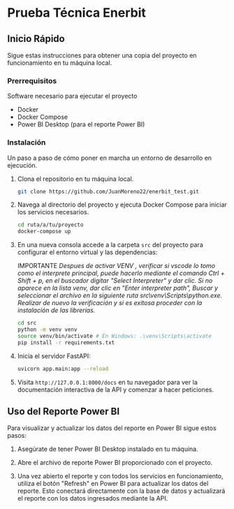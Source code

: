 # Prueba Técnica Enerbit

## Inicio Rápido

Sigue estas instrucciones para obtener una copia del proyecto en funcionamiento en tu máquina local.

### Prerrequisitos

Software necesario para ejecutar el proyecto

- Docker
- Docker Compose
- Power BI Desktop (para el reporte Power BI)

### Instalación

Un paso a paso de cómo poner en marcha un entorno de desarrollo en ejecución.

1. Clona el repositorio en tu máquina local.
   ```bash
   git clone https://github.com/JuanMoreno22/enerbit_test.git
   ```

2. Navega al directorio del proyecto y ejecuta Docker Compose para iniciar los servicios necesarios.
   ```bash
   cd ruta/a/tu/proyecto
   docker-compose up
   ```

3. En una nueva consola accede a la carpeta `src` del proyecto para configurar el entorno virtual y las dependencias:

    IMPORTANTE
 *Despues de activar VENV , verificar si vscode lo tomo como el interprete principal, puede hacerlo mediante el 	comando Ctrl + Shift + p, en el buscador digitar "Select Interpreter" y dar clic. Si no aparece en la lista venv, dar clic en  "Enter interpreter path", Buscar y seleccionar el archivo en la siguiente ruta src\venv\Scripts\python.exe.
Realizar de nuevo la verificación y si es exitosa proceder con la instalación de las librerías.*

   ```bash
   cd src
   python -m venv venv
   source venv/bin/activate # En Windows: .\venv\Scripts\activate
   pip install -r requirements.txt
   ```

4. Inicia el servidor FastAPI:
   ```bash
   uvicorn app.main:app --reload
   ```

5. Visita `http://127.0.0.1:8000/docs` en tu navegador para ver la documentación interactiva de la API y comenzar a hacer peticiones.

## Uso del Reporte Power BI

Para visualizar y actualizar los datos del reporte en Power BI sigue estos pasos:

1. Asegúrate de tener Power BI Desktop instalado en tu máquina.

2. Abre el archivo de reporte Power BI proporcionado con el proyecto.

3. Una vez abierto el reporte y con todos los servicios en funcionamiento, utiliza el botón "Refresh" en Power BI para actualizar los datos del reporte. Esto conectará directamente con la base de datos y actualizará el reporte con los datos ingresados mediante la API.
